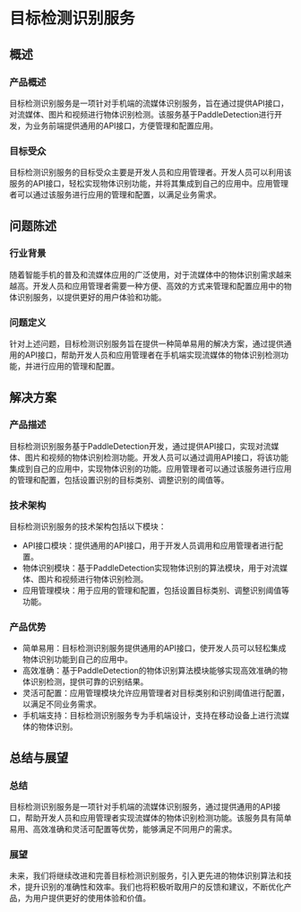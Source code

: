 # 目标检测识别服务

## 概述

### 产品概述

目标检测识别服务是一项针对手机端的流媒体识别服务，旨在通过提供API接口，对流媒体、图片和视频进行物体识别检测。该服务基于PaddleDetection进行开发，为业务前端提供通用的API接口，方便管理和配置应用。

### 目标受众

目标检测识别服务的目标受众主要是开发人员和应用管理者。开发人员可以利用该服务的API接口，轻松实现物体识别功能，并将其集成到自己的应用中。应用管理者可以通过该服务进行应用的管理和配置，以满足业务需求。

## 问题陈述

### 行业背景

随着智能手机的普及和流媒体应用的广泛使用，对于流媒体中的物体识别需求越来越高。开发人员和应用管理者需要一种方便、高效的方式来管理和配置应用中的物体识别服务，以提供更好的用户体验和功能。

### 问题定义

针对上述问题，目标检测识别服务旨在提供一种简单易用的解决方案，通过提供通用的API接口，帮助开发人员和应用管理者在手机端实现流媒体的物体识别检测功能，并进行应用的管理和配置。

## 解决方案

### 产品描述

目标检测识别服务基于PaddleDetection开发，通过提供API接口，实现对流媒体、图片和视频的物体识别检测功能。开发人员可以通过调用API接口，将该功能集成到自己的应用中，实现物体识别的功能。应用管理者可以通过该服务进行应用的管理和配置，包括设置识别的目标类别、调整识别的阈值等。

### 技术架构

目标检测识别服务的技术架构包括以下模块：

- API接口模块：提供通用的API接口，用于开发人员调用和应用管理者进行配置。
- 物体识别模块：基于PaddleDetection实现物体识别的算法模块，用于对流媒体、图片和视频进行物体识别检测。
- 应用管理模块：用于应用的管理和配置，包括设置目标类别、调整识别阈值等功能。

### 产品优势

- 简单易用：目标检测识别服务提供通用的API接口，使开发人员可以轻松集成物体识别功能到自己的应用中。
- 高效准确：基于PaddleDetection的物体识别算法模块能够实现高效准确的物体识别检测，提供可靠的识别结果。
- 灵活可配置：应用管理模块允许应用管理者对目标类别和识别阈值进行配置，以满足不同业务需求。
- 手机端支持：目标检测识别服务专为手机端设计，支持在移动设备上进行流媒体的物体识别。

## 总结与展望

### 总结

目标检测识别服务是一项针对手机端的流媒体识别服务，通过提供通用的API接口，帮助开发人员和应用管理者实现流媒体的物体识别检测功能。该服务具有简单易用、高效准确和灵活可配置等优势，能够满足不同用户的需求。

### 展望

未来，我们将继续改进和完善目标检测识别服务，引入更先进的物体识别算法和技术，提升识别的准确性和效率。我们也将积极听取用户的反馈和建议，不断优化产品，为用户提供更好的使用体验和价值。
